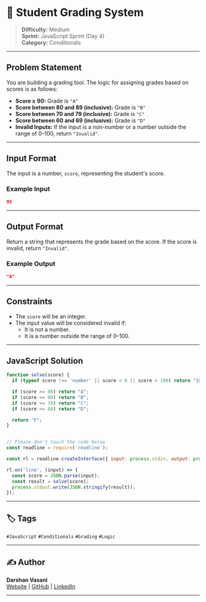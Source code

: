 # 📝 Student Grading System

> **Difficulty:** Medium  
> **Sprint:** JavaScript Sprint (Day 4)  
> **Category:** Conditionals

---

## Problem Statement

You are building a grading tool. The logic for assigning grades based on scores is as follows:

- **Score ≥ 90:** Grade is `"A"`
- **Score between 80 and 89 (inclusive):** Grade is `"B"`
- **Score between 70 and 79 (inclusive):** Grade is `"C"`
- **Score between 60 and 69 (inclusive):** Grade is `"D"`
- **Invalid Inputs:** If the input is a non-number or a number outside the range of 0–100, return `"Invalid"`.

---

## Input Format

The input is a number, `score`, representing the student's score.

### Example Input

```json
95
```

---

## Output Format

Return a string that represents the grade based on the score. If the score is invalid, return `"Invalid"`.

### Example Output

```json
"A"
```

---

## Constraints

- The `score` will be an integer.
- The input value will be considered invalid if:
  - It is not a number.
  - It is a number outside the range of 0–100.

---

## JavaScript Solution

```js
function solve(score) {
  if (typeof score !== 'number' || score < 0 || score > 100) return "Invalid";

  if (score >= 90) return "A";
  if (score >= 80) return "B";
  if (score >= 70) return "C";
  if (score >= 60) return "D";

  return "F";
}


// Please don't touch the code below
const readline = require('readline');

const rl = readline.createInterface({ input: process.stdin, output: process.stdout });

rl.on('line', (input) => {
  const score = JSON.parse(input);
  const result = solve(score);
  process.stdout.write(JSON.stringify(result));
});
```

---

## 🏷️ Tags

`#JavaScript` `#Conditionals` `#Grading` `#Logic`

---

## ✍️ Author

**Darshan Vasani**  
[Website](https://dpvasani56.vercel.app/) | [GitHub](https://github.com/dpvasani) | [LinkedIn](https://linkedin.com/in/dpvasani56)

---
